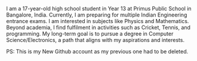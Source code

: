 I am a 17-year-old high school student in Year 13 at Primus Public School in Bangalore, India. 
Currently, I am preparing for multiple Indian Engineering entrance exams. I am interested in subjects like Physics and Mathematics. 
Beyond academia, I find fulfilment in activities such as Cricket, Tennis, and programming. 
My long-term goal is to pursue a degree in Computer Science/Electronics, a path that aligns with my aspirations and interests.

PS: This is my New Github account as my previous one had to be deleted. 
